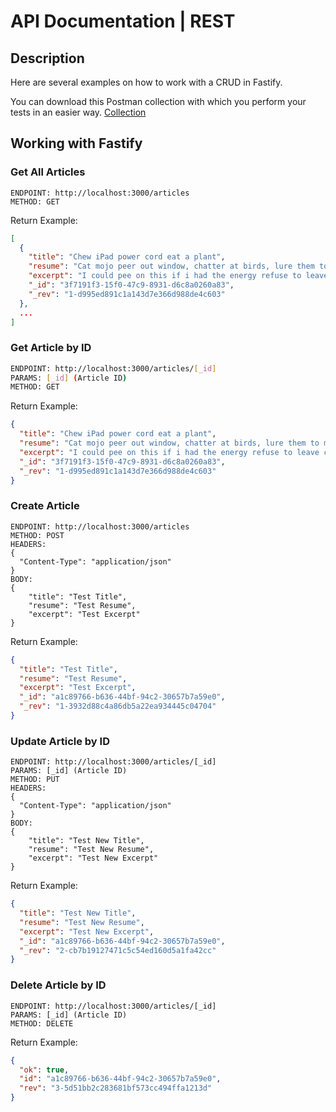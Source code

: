 # API Documentation | REST

## Description

Here are several examples on how to work with a CRUD in Fastify.

You can download this Postman collection with which you perform your tests in an easier way. [Collection](docs/api/postman-collection-rest.json)

## Working with Fastify

### Get All Articles

```any
ENDPOINT: http://localhost:3000/articles
METHOD: GET
```
Return Example:
```json
[
  {
    "title": "Chew iPad power cord eat a plant",
    "resume": "Cat mojo peer out window, chatter at birds, lure them to mouth.",
    "excerpt": "I could pee on this if i had the energy refuse to leave cardboard box but fat baby cat best buddy little guy throwup on your pillow, and hiiiiiiiiii feed me now cat walks in keyboard . Bite off human´s toes i heard this rumor where the humans are our owners, pfft, what do they know?!",
    "_id": "3f7191f3-15f0-47c9-8931-d6c8a0260a83",
    "_rev": "1-d995ed891c1a143d7e366d988de4c603"
  },
  ...
]
```

### Get Article by ID
```bash
ENDPOINT: http://localhost:3000/articles/[_id]
PARAMS: [_id] (Article ID)
METHOD: GET
```
Return Example:
```json
{
  "title": "Chew iPad power cord eat a plant",
  "resume": "Cat mojo peer out window, chatter at birds, lure them to mouth.",
  "excerpt": "I could pee on this if i had the energy refuse to leave cardboard box but fat baby cat best buddy little guy throwup on your pillow, and hiiiiiiiiii feed me now cat walks in keyboard . Bite off human´s toes i heard this rumor where the humans are our owners, pfft, what do they know?!",
  "_id": "3f7191f3-15f0-47c9-8931-d6c8a0260a83",
  "_rev": "1-d995ed891c1a143d7e366d988de4c603"
}
```

### Create Article
```any
ENDPOINT: http://localhost:3000/articles
METHOD: POST
HEADERS: 
{
  "Content-Type": "application/json" 
}
BODY: 
{
	"title": "Test Title",
	"resume": "Test Resume",
	"excerpt": "Test Excerpt"
}
```
Return Example:
```json
{
  "title": "Test Title",
  "resume": "Test Resume",
  "excerpt": "Test Excerpt",
  "_id": "a1c89766-b636-44bf-94c2-30657b7a59e0",
  "_rev": "1-3932d88c4a86db5a22ea934445c04704"
}
```

### Update Article by ID
```any
ENDPOINT: http://localhost:3000/articles/[_id]
PARAMS: [_id] (Article ID)
METHOD: PUT
HEADERS: 
{
  "Content-Type": "application/json" 
}
BODY: 
{
	"title": "Test New Title",
	"resume": "Test New Resume",
	"excerpt": "Test New Excerpt"
}
```
Return Example:
```json
{
  "title": "Test New Title",
  "resume": "Test New Resume",
  "excerpt": "Test New Excerpt",
  "_id": "a1c89766-b636-44bf-94c2-30657b7a59e0",
  "_rev": "2-cb7b19127471c5c54ed160d5a1fa42cc"
}
```

### Delete Article by ID
```any
ENDPOINT: http://localhost:3000/articles/[_id]
PARAMS: [_id] (Article ID)
METHOD: DELETE
```
Return Example:
```json
{
  "ok": true,
  "id": "a1c89766-b636-44bf-94c2-30657b7a59e0",
  "rev": "3-5d51bb2c283681bf573cc494ffa1213d"
}
```